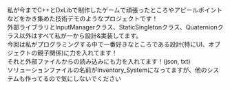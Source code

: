 私が今までC++とDxLibで制作したゲームで頑張ったところやアピールポイントなどをかき集めた技術デモのようなプロジェクトです！  
外部ライブラリとInputManagerクラス、StaticSingletonクラス、Quaternionクラス以外はすべて私が一から設計&実装してます。  
今回は私がプログラミングする中で一番好きなところである設計(特にUI、オブジェクトの親子関係)に力を入れてます！  
それと外部ファイルからの読み込みにも力を入れてます！(json, txt)  
ソリューションファイルの名前がInventory_Systemになってますが、他のシステムも作ってるので気にしないでください
